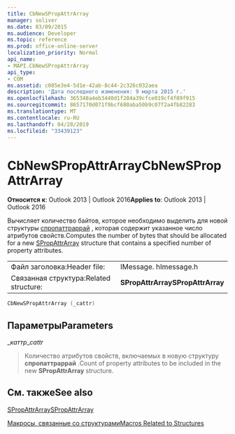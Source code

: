 ```yaml
---
title: CbNewSPropAttrArray
manager: soliver
ms.date: 03/09/2015
ms.audience: Developer
ms.topic: reference
ms.prod: office-online-server
localization_priority: Normal
api_name:
- MAPI.CbNewSPropAttrArray
api_type:
- COM
ms.assetid: c085e3e4-5d1e-42ab-8c44-2c326c032aea
description: 'Дата последнего изменения: 9 марта 2015 г.'
ms.openlocfilehash: 365348a4eb3440d1f284a39cfce019cf4f89f915
ms.sourcegitcommit: 8657170d071f9bcf680aba50b9c07f2a4fb82283
ms.translationtype: MT
ms.contentlocale: ru-RU
ms.lasthandoff: 04/28/2019
ms.locfileid: "33439123"
---
```

# <a name="cbnewspropattrarray"></a><span data-ttu-id="f3ab6-103">CbNewSPropAttrArray</span><span class="sxs-lookup"><span data-stu-id="f3ab6-103">CbNewSPropAttrArray</span></span>

  
  
<span data-ttu-id="f3ab6-104">**Относится к**: Outlook 2013 | Outlook 2016</span><span class="sxs-lookup"><span data-stu-id="f3ab6-104">**Applies to**: Outlook 2013 | Outlook 2016</span></span> 
  
<span data-ttu-id="f3ab6-105">Вычисляет количество байтов, которое необходимо выделить для новой структуры [спропаттраррай](spropattrarray.md) , которая содержит указанное число атрибутов свойств.</span><span class="sxs-lookup"><span data-stu-id="f3ab6-105">Computes the number of bytes that should be allocated for a new [SPropAttrArray](spropattrarray.md) structure that contains a specified number of property attributes.</span></span> 
  
|||
|:-----|:-----|
|<span data-ttu-id="f3ab6-106">Файл заголовка:</span><span class="sxs-lookup"><span data-stu-id="f3ab6-106">Header file:</span></span>  <br/> |<span data-ttu-id="f3ab6-107">IMessage. h</span><span class="sxs-lookup"><span data-stu-id="f3ab6-107">Imessage.h</span></span>  <br/> |
|<span data-ttu-id="f3ab6-108">Связанная структура:</span><span class="sxs-lookup"><span data-stu-id="f3ab6-108">Related structure:</span></span>  <br/> |<span data-ttu-id="f3ab6-109">**SPropAttrArray**</span><span class="sxs-lookup"><span data-stu-id="f3ab6-109">**SPropAttrArray**</span></span> <br/> |
   
```cpp
CbNewSPropAttrArray (_cattr)
```

## <a name="parameters"></a><span data-ttu-id="f3ab6-110">Параметры</span><span class="sxs-lookup"><span data-stu-id="f3ab6-110">Parameters</span></span>

 <span data-ttu-id="f3ab6-111">__каттр_</span><span class="sxs-lookup"><span data-stu-id="f3ab6-111">__cattr_</span></span>
  
> <span data-ttu-id="f3ab6-112">Количество атрибутов свойств, включаемых в новую структуру **спропаттраррай** .</span><span class="sxs-lookup"><span data-stu-id="f3ab6-112">Count of property attributes to be included in the new **SPropAttrArray** structure.</span></span> 
    
## <a name="see-also"></a><span data-ttu-id="f3ab6-113">См. также</span><span class="sxs-lookup"><span data-stu-id="f3ab6-113">See also</span></span>



[<span data-ttu-id="f3ab6-114">SPropAttrArray</span><span class="sxs-lookup"><span data-stu-id="f3ab6-114">SPropAttrArray</span></span>](spropattrarray.md)


[<span data-ttu-id="f3ab6-115">Макросы, связанные со структурами</span><span class="sxs-lookup"><span data-stu-id="f3ab6-115">Macros Related to Structures</span></span>](macros-related-to-structures.md)

